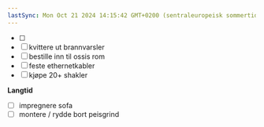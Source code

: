 ```yaml
---
lastSync: Mon Oct 21 2024 14:15:42 GMT+0200 (sentraleuropeisk sommertid)
---
```

- [ ] 
- [ ] kvittere ut brannvarsler 
- [ ] bestille inn til ossis rom
- [ ] feste ethernetkabler 
- [ ] kjøpe 20+ shakler 

**Langtid**
- [ ] impregnere sofa 
- [ ] montere / rydde bort peisgrind